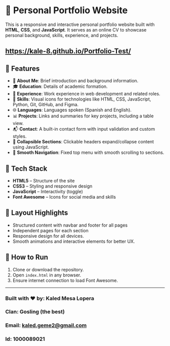 # 💼 Personal Portfolio Website

This is a responsive and interactive personal portfolio website built with **HTML**, **CSS**, and **JavaScript**.
It serves as an online CV to showcase personal background, skills, experience, and projects.
## https://kale-8.github.io/Portfolio-Test/

## 🚀 Features

- 📄 **About Me**: Brief introduction and background information.
- 🎓 **Education**: Details of academic formation.
- 💼 **Experience**: Work experience in web development and related roles.
- 🧰 **Skills**: Visual icons for technologies like HTML, CSS, JavaScript, Python, Git, GitHub, and Figma.
- 🌐 **Languages**: Languages spoken (Spanish and English).
- 📊 **Projects**: Links and summaries for key projects, including a table view.
- 📬 **Contact**: A built-in contact form with input validation and custom styles.
- 🔽 **Collapsible Sections**: Clickable headers expand/collapse content using JavaScript.
- 🧭 **Smooth Navigation**: Fixed top menu with smooth scrolling to sections.

## 🎨 Tech Stack

- **HTML5** – Structure of the site
- **CSS3** – Styling and responsive design
- **JavaScript** – Interactivity (toggle)
- **Font Awesome** – Icons for social media and skills

## 📸 Layout Highlights

- Structured content with navbar and footer for all pages
- Independent pages for each section
- Responsive design for all devices.
- Smooth animations and interactive elements for better UX.

## 🧪 How to Run

1. Clone or download the repository.
2. Open `index.html` in any browser.
3. Ensure internet connection to load Font Awesome.

---

### Built with ❤️ by: Kaled Mesa Lopera
### Clan: Gosling (the best)
### Email: kaled.geme2@gmail.com
### Id: 1000089021